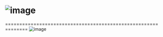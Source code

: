 ![image](https://github.com/JMBoulos12/CSS/assets/65892342/068ce4f9-32bd-41a7-a253-e6c0be91b672)
=================================================================================================
==============================================================
![image](https://github.com/JMBoulos12/CSS/assets/65892342/a27654e4-115d-43fd-9519-d4a005469928)
